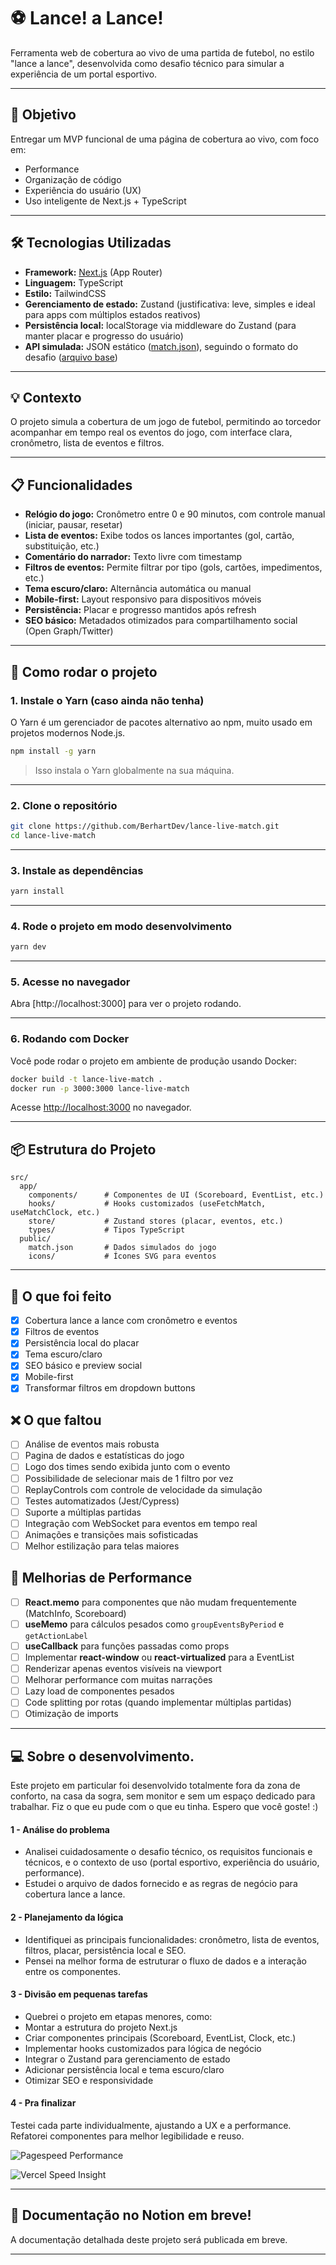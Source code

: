 # ⚽ Lance! a Lance! 

Ferramenta web de cobertura ao vivo de uma partida de futebol, no estilo "lance a lance", desenvolvida como desafio técnico para simular a experiência de um portal esportivo.

---

## 🎯 Objetivo

Entregar um MVP funcional de uma página de cobertura ao vivo, com foco em:
- Performance
- Organização de código
- Experiência do usuário (UX)
- Uso inteligente de Next.js + TypeScript

---
## 🛠️ Tecnologias Utilizadas

- **Framework:** [Next.js](https://nextjs.org/) (App Router)
- **Linguagem:** TypeScript
- **Estilo:** TailwindCSS
- **Gerenciamento de estado:** Zustand (justificativa: leve, simples e ideal para apps com múltiplos estados reativos)
- **Persistência local:** localStorage via middleware do Zustand (para manter placar e progresso do usuário)
- **API simulada:** JSON estático ([match.json](public/match.json)), seguindo o formato do desafio ([arquivo base](https://drive.google.com/file/d/1-H3zGxtHU6eyfasjAXnKx1JwhS_nEejg/view?usp=sharing))

---

## 💡 Contexto

O projeto simula a cobertura de um jogo de futebol, permitindo ao torcedor acompanhar em tempo real os eventos do jogo, com interface clara, cronômetro, lista de eventos e filtros.

---


## 📋 Funcionalidades

- **Relógio do jogo:** Cronômetro entre 0 e 90 minutos, com controle manual (iniciar, pausar, resetar)
- **Lista de eventos:** Exibe todos os lances importantes (gol, cartão, substituição, etc.)
- **Comentário do narrador:** Texto livre com timestamp
- **Filtros de eventos:** Permite filtrar por tipo (gols, cartões, impedimentos, etc.)
- **Tema escuro/claro:** Alternância automática ou manual
- **Mobile-first:** Layout responsivo para dispositivos móveis
- **Persistência:** Placar e progresso mantidos após refresh
- **SEO básico:** Metadados otimizados para compartilhamento social (Open Graph/Twitter)
---


## 🚀 Como rodar o projeto

### 1. Instale o Yarn (caso ainda não tenha)

O Yarn é um gerenciador de pacotes alternativo ao npm, muito usado em projetos modernos Node.js.

```bash
npm install -g yarn
```
> Isso instala o Yarn globalmente na sua máquina.

---

### 2. Clone o repositório

```bash
git clone https://github.com/BerhartDev/lance-live-match.git
cd lance-live-match
```

---

### 3. Instale as dependências

```bash
yarn install
```

---

### 4. Rode o projeto em modo desenvolvimento

```bash
yarn dev
```

---

### 5. Acesse no navegador

Abra [http://localhost:3000] para ver o projeto rodando.

---

### 6. Rodando com Docker

Você pode rodar o projeto em ambiente de produção usando Docker:

```bash
docker build -t lance-live-match .
docker run -p 3000:3000 lance-live-match
```

Acesse [http://localhost:3000](http://localhost:3000) no navegador.

---

## 📦 Estrutura do Projeto

```
src/
  app/
    components/      # Componentes de UI (Scoreboard, EventList, etc.)
    hooks/           # Hooks customizados (useFetchMatch, useMatchClock, etc.)
    store/           # Zustand stores (placar, eventos, etc.)
    types/           # Tipos TypeScript
  public/
    match.json       # Dados simulados do jogo
    icons/           # Ícones SVG para eventos
```

---

## 📝 O que foi feito

- [x] Cobertura lance a lance com cronômetro e eventos
- [x] Filtros de eventos
- [x] Persistência local do placar
- [x] Tema escuro/claro
- [x] SEO básico e preview social
- [x] Mobile-first
- [x] Transformar filtros em dropdown buttons

## ❌ O que faltou 

- [ ] Análise de eventos mais robusta
- [ ] Pagina de dados e estatísticas do jogo 
- [ ] Logo dos times sendo exibida junto com o evento
- [ ] Possibilidade de selecionar mais de 1 filtro por vez   
- [ ] ReplayControls com controle de velocidade da simulação
- [ ] Testes automatizados (Jest/Cypress)
- [ ] Suporte a múltiplas partidas
- [ ] Integração com WebSocket para eventos em tempo real
- [ ] Animações e transições mais sofisticadas
- [ ] Melhor estilização para telas maiores

## 🚀 Melhorias de Performance

- [ ] **React.memo** para componentes que não mudam frequentemente (MatchInfo, Scoreboard)
- [ ] **useMemo** para cálculos pesados como `groupEventsByPeriod` e `getActionLabel`
- [ ] **useCallback** para funções passadas como props
- [ ] Implementar **react-window** ou **react-virtualized** para a EventList
- [ ] Renderizar apenas eventos visíveis na viewport
- [ ] Melhorar performance com muitas narrações
- [ ] Lazy load de componentes pesados
- [ ] Code splitting por rotas (quando implementar múltiplas partidas)
- [ ] Otimização de imports
---

##  💻 Sobre o desenvolvimento.

Este projeto em particular foi desenvolvido totalmente fora da zona de conforto, na casa da sogra, sem monitor e sem um espaço dedicado para trabalhar. Fiz o que eu pude com o que eu tinha. Espero que você goste! :)

#### 1 - Análise do problema
* Analisei cuidadosamente o desafio técnico, os requisitos funcionais e técnicos, e o contexto de uso (portal esportivo, experiência do usuário, performance).
* Estudei o arquivo de dados fornecido e as regras de negócio para cobertura lance a lance.
#### 2 - Planejamento da lógica
* Identifiquei as principais funcionalidades: cronômetro, lista de eventos, filtros, placar, persistência local e SEO.
* Pensei na melhor forma de estruturar o fluxo de dados e a interação entre os componentes.
#### 3 - Divisão em pequenas tarefas
* Quebrei o projeto em etapas menores, como:
* Montar a estrutura do projeto Next.js
* Criar componentes principais (Scoreboard, EventList, Clock, etc.)
* Implementar hooks customizados para lógica de negócio
* Integrar o Zustand para gerenciamento de estado
* Adicionar persistência local e tema escuro/claro
* Otimizar SEO e responsividade
#### 4 - Pra finalizar
Testei cada parte individualmente, ajustando a UX e a performance.
Refatorei componentes para melhor legibilidade e reuso.

![Pagespeed Performance](./public/pagespeed.png)



![Vercel Speed Insight](./public/vercel-speedinsight.png)

---

## 🚨 Documentação no Notion em breve!

A documentação detalhada deste projeto será publicada em breve.

---
